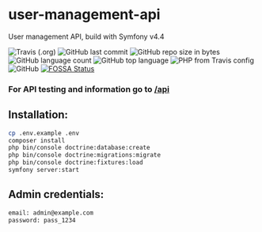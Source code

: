 # user-management-api
User management API, build with Symfony v4.4

![Travis (.org)](https://img.shields.io/travis/demartis/symfony5-rest-api)
![GitHub last commit](https://img.shields.io/github/last-commit/demartis/symfony5-rest-api.svg)
![GitHub repo size in bytes](https://img.shields.io/github/repo-size/demartis/symfony5-rest-api.svg)
![GitHub language count](https://img.shields.io/github/languages/count/demartis/symfony5-rest-api.svg)
![GitHub top language](https://img.shields.io/github/languages/top/demartis/symfony5-rest-api)
![PHP from Travis config](https://img.shields.io/travis/php-v/demartis/symfony5-rest-api/master)
![GitHub](https://img.shields.io/github/license/demartis/symfony5-rest-api)
[![FOSSA Status](https://app.fossa.io/api/projects/git%2Bgithub.com%2Fdemartis%2Fsymfony5-rest-api.svg?type=shield)](https://app.fossa.io/projects/git%2Bgithub.com%2Fdemartis%2Fsymfony5-rest-api?ref=badge_shield)

### For API testing and information go to [/api](http://localhost:8000/api)
## Installation:

```bash
cp .env.example .env
composer install
php bin/console doctrine:database:create
php bin/console doctrine:migrations:migrate
php bin/console doctrine:fixtures:load
symfony server:start
```


## Admin credentials:

```bash
email: admin@example.com
password: pass_1234
```
